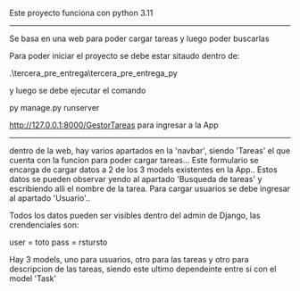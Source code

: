 Este proyecto funciona con python 3.11
_________________________________________________________________

Se basa en una web para poder cargar tareas y luego poder buscarlas

Para poder iniciar el proyecto se debe estar sitaudo dentro de:

.\tercera_pre_entrega\tercera_pre_entrega_py

y luego se debe ejecutar el comando 

py manage.py runserver

http://127.0.0.1:8000/GestorTareas para ingresar a la App

________________________________________________________________________________________
dentro de la web, hay varios apartados en la 'navbar', siendo 'Tareas' el que cuenta con la funcion para poder cargar tareas... Este formulario se encarga de cargar datos a 2 de los 3 models existentes en la App.. Estos datos se pueden observar yendo al apartado 'Busqueda de tareas' y escribiendo alli el nombre de la tarea.
Para cargar usuarios se debe ingresar al apartado 'Usuario'..

Todos los datos pueden ser visibles dentro del admin de Django, las crendenciales son:

user = toto
pass = rstursto

Hay 3 models, uno para usuarios, otro para las tareas y otro para descripcion de las tareas, siendo este ultimo dependeinte entre si con el model 'Task'
